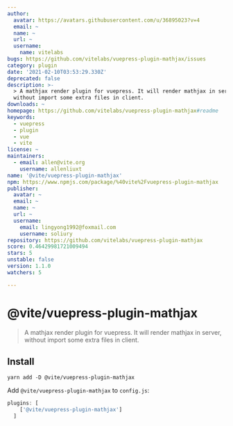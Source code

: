 ```yaml
---
author:
  avatar: https://avatars.githubusercontent.com/u/36895023?v=4
  email: ~
  name: ~
  url: ~
  username:
    name: vitelabs
bugs: https://github.com/vitelabs/vuepress-plugin-mathjax/issues
category: plugin
date: '2021-02-10T03:53:29.330Z'
deprecated: false
description: >-
  > A mathjax render plugin for vuepress. It will render mathjax in server,
  without import some extra files in client.
downloads: ~
homepage: https://github.com/vitelabs/vuepress-plugin-mathjax#readme
keywords:
  - vuepress
  - plugin
  - vue
  - vite
license: ~
maintainers:
  - email: allen@vite.org
    username: allenliuxt
name: '@vite/vuepress-plugin-mathjax'
npm: https://www.npmjs.com/package/%40vite%2Fvuepress-plugin-mathjax
publisher:
  avatar: ~
  email: ~
  name: ~
  url: ~
  username:
    email: lingyong1992@foxmail.com
    username: soliury
repository: https://github.com/vitelabs/vuepress-plugin-mathjax
score: 0.46429981721009494
stars: 5
unstable: false
version: 1.1.0
watchers: 5

---
```


# @vite/vuepress-plugin-mathjax

> A mathjax render plugin for vuepress. It will render mathjax in server, without import some extra files in client.

## Install

```
yarn add -D @vite/vuepress-plugin-mathjax
```

Add `@vite/vuepress-plugin-mathjax` to `config.js`:

```javascript
plugins: [
    ['@vite/vuepress-plugin-mathjax']
  ]
```